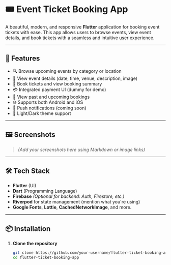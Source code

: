 # 🎟️ Event Ticket Booking App

A beautiful, modern, and responsive **Flutter** application for booking event tickets with ease. This app allows users to browse events, view event details, and book tickets with a seamless and intuitive user experience.

---

## 🚀 Features

- 🔍 Browse upcoming events by category or location  
- 📅 View event details (date, time, venue, description, image)  
- 🎫 Book tickets and view booking summary  
- 💳 Integrated payment UI (dummy for demo)   
- 🧾 View past and upcoming bookings  
- 🌐 Supports both Android and iOS  
- 🔔 Push notifications (coming soon)  
- 🌙 Light/Dark theme support

---

## 🖼️ Screenshots

> *(Add your screenshots here using Markdown or image links)*

---

## 🛠️ Tech Stack

- **Flutter** (UI)
- **Dart** (Programming Language)
- **Firebase** *(Optional for backend: Auth, Firestore, etc.)*
- **Riverpod** for state management (mention what you're using)
- **Google Fonts**, **Lottie**, **CachedNetworkImage**, and more.

---

## 📦 Installation

1. **Clone the repository**
   ```bash
   git clone https://github.com/your-username/flutter-ticket-booking-app.git
   cd flutter-ticket-booking-app
